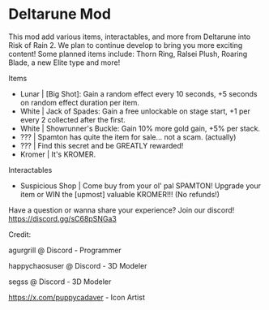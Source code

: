 # Deltarune Mod

This mod add various items, interactables, and more from Deltarune into Risk of Rain 2.
We plan to continue develop to bring you more exciting content!
Some planned items include: Thorn Ring, Ralsei Plush, Roaring Blade, a new Elite type and more!

Items
- Lunar | [Big Shot]: Gain a random effect every 10 seconds, +5 seconds on random effect duration per item.
- White | Jack of Spades: Gain a free unlockable on stage start, +1 per every 2 collected after the first.
- White | Showrunner's Buckle: Gain 10% more gold gain, +5% per stack.
- ??? | Spamton has quite the item for sale... not a scam. (actually)
- ??? | Find this secret and be GREATLY rewarded!
- Kromer | It's KROMER.

Interactables
- Suspicious Shop | Come buy from your ol' pal SPAMTON! Upgrade your item or WIN the [upmost] valuable KROMER!!! (No refunds!)

Have a question or wanna share your experience? Join our discord! https://discord.gg/sC68pSNGa3


Credit:

agurgrill @ Discord - Programmer

happychaosuser @ Discord - 3D Modeler

segss @ Discord - 3D Modeler

https://x.com/puppycadaver - Icon Artist



